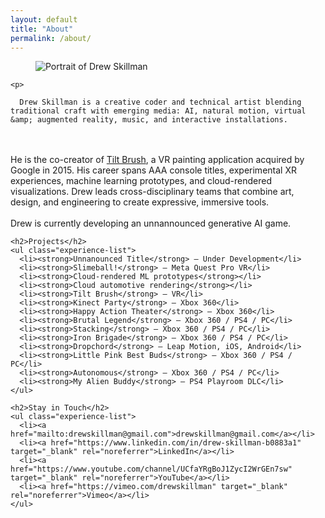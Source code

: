 ```yaml
---
layout: default
title: "About"
permalink: /about/
---
```


<article class="experience-page about-page">
  <section class="experience-content about-content">
    <figure class="experience-cover">
      <img src="{{ '/assets/images/about/andrew-skillman.webp' | relative_url }}" alt="Portrait of Drew Skillman" loading="lazy" />
    </figure>

    <p>
      
      Drew Skillman is a creative coder and technical artist blending traditional craft with emerging media: AI, natural motion, virtual &amp; augmented reality, music, and interactive installations.
 <br><br>
      He is the co-creator of <a href="https://tiltbrush.com" target="_blank" rel="noreferrer">Tilt Brush</a>, a VR painting application acquired by Google in 2015. His career spans AAA console titles, experimental XR experiences, machine learning prototypes, and cloud-rendered visualizations. Drew leads cross-disciplinary teams that combine art, design, and engineering to create expressive, immersive tools.
  <br><br>
      Drew is currently developing an unnannounced generative AI game.
    </p>

    <h2>Projects</h2>
    <ul class="experience-list">
      <li><strong>Unnanounced Title</strong> — Under Development</li>
      <li><strong>Slimeball!</strong> — Meta Quest Pro VR</li>
      <li><strong>Cloud-rendered ML prototypes</strong></li>
      <li><strong>Cloud automotive rendering</strong></li>
      <li><strong>Tilt Brush</strong> — VR</li>
      <li><strong>Kinect Party</strong> — Xbox 360</li>
      <li><strong>Happy Action Theater</strong> — Xbox 360</li>
      <li><strong>Brutal Legend</strong> — Xbox 360 / PS4 / PC</li>
      <li><strong>Stacking</strong> — Xbox 360 / PS4 / PC</li>
      <li><strong>Iron Brigade</strong> — Xbox 360 / PS4 / PC</li>
      <li><strong>Dropchord</strong> — Leap Motion, iOS, Android</li>
      <li><strong>Little Pink Best Buds</strong> — Xbox 360 / PS4 / PC</li>
      <li><strong>Autonomous</strong> — Xbox 360 / PS4 / PC</li>
      <li><strong>My Alien Buddy</strong> — PS4 Playroom DLC</li>
    </ul>

    <h2>Stay in Touch</h2>
    <ul class="experience-list">
      <li><a href="mailto:drewskillman@gmail.com">drewskillman@gmail.com</a></li>
      <li><a href="https://www.linkedin.com/in/drew-skillman-b0883a1" target="_blank" rel="noreferrer">LinkedIn</a></li>
      <li><a href="https://www.youtube.com/channel/UCfaYRgBoJ1ZycI2WrGEn7sw" target="_blank" rel="noreferrer">YouTube</a></li>
      <li><a href="https://vimeo.com/drewskillman" target="_blank" rel="noreferrer">Vimeo</a></li>
    </ul>
  </section>
</article>
